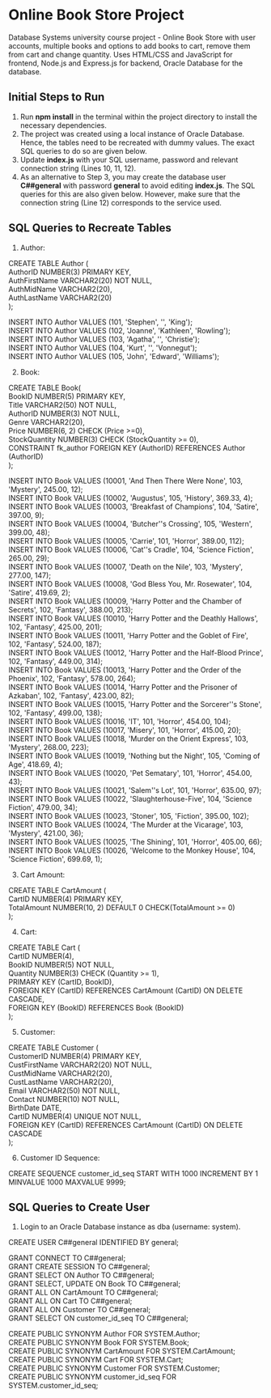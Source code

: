 # Online Book Store Project
Database Systems university course project - Online Book Store with user accounts, multiple books and options to add books to cart, remove them from cart and change quantity. Uses HTML/CSS and JavaScript for frontend, Node.js and Express.js for backend, Oracle Database for the database.

## Initial Steps to Run
1. Run **npm install** in the terminal within the project directory to install the necessary dependencies.
2. The project was created using a local instance of Oracle Database. Hence, the tables need to be recreated with dummy values. The exact SQL queries to do so are given below.
3. Update **index.js** with your SQL username, password and relevant connection string (Lines 10, 11, 12).
4. As an alternative to Step 3, you may create the database user **C##general** with password **general** to avoid editing **index.js**. The SQL queries for this are also given below. However, make sure that the connection string (Line 12) corresponds to the service used.

## SQL Queries to Recreate Tables
1. Author:

CREATE TABLE Author (<br>
    AuthorID NUMBER(3) PRIMARY KEY,<br>
    AuthFirstName VARCHAR2(20) NOT NULL,<br>
    AuthMidName VARCHAR2(20),<br>
    AuthLastName VARCHAR2(20)<br>
);

INSERT INTO Author VALUES (101, 'Stephen', '', 'King');<br>
INSERT INTO Author VALUES (102, 'Joanne', 'Kathleen', 'Rowling');<br>
INSERT INTO Author VALUES (103, 'Agatha', '', 'Christie');<br>
INSERT INTO Author VALUES (104, 'Kurt', '', 'Vonnegut');<br>
INSERT INTO Author VALUES (105, 'John', 'Edward', 'Williams');

2. Book:

CREATE TABLE Book(<br>
    BookID NUMBER(5) PRIMARY KEY,<br>
    Title VARCHAR2(50) NOT NULL,<br>
    AuthorID NUMBER(3) NOT NULL,<br>
    Genre VARCHAR2(20),<br>
    Price NUMBER(6, 2) CHECK (Price >=0),<br>
    StockQuantity NUMBER(3) CHECK (StockQuantity >= 0),<br>
    CONSTRAINT fk_author FOREIGN KEY (AuthorID) REFERENCES Author (AuthorID)<br>
);

INSERT INTO Book VALUES (10001, 'And Then There Were None', 103, 'Mystery', 245.00, 12);<br>
INSERT INTO Book VALUES (10002, 'Augustus', 105, 'History', 369.33, 4);<br>
INSERT INTO Book VALUES (10003, 'Breakfast of Champions', 104, 'Satire', 397.00, 9);<br>
INSERT INTO Book VALUES (10004, 'Butcher''s Crossing', 105, 'Western', 399.00, 48);<br>
INSERT INTO Book VALUES (10005, 'Carrie', 101, 'Horror', 389.00, 112);<br>
INSERT INTO Book VALUES (10006, 'Cat''s Cradle', 104, 'Science Fiction', 265.00, 29);<br>
INSERT INTO Book VALUES (10007, 'Death on the Nile', 103, 'Mystery', 277.00, 147);<br>
INSERT INTO Book VALUES (10008, 'God Bless You, Mr. Rosewater', 104, 'Satire', 419.69, 2);<br>
INSERT INTO Book VALUES (10009, 'Harry Potter and the Chamber of Secrets', 102, 'Fantasy', 388.00, 213);<br>
INSERT INTO Book VALUES (10010, 'Harry Potter and the Deathly Hallows', 102, 'Fantasy', 425.00, 201);<br>
INSERT INTO Book VALUES (10011, 'Harry Potter and the Goblet of Fire', 102, 'Fantasy', 524.00, 187);<br>
INSERT INTO Book VALUES (10012, 'Harry Potter and the Half-Blood Prince', 102, 'Fantasy', 449.00, 314);<br>
INSERT INTO Book VALUES (10013, 'Harry Potter and the Order of the Phoenix', 102, 'Fantasy', 578.00, 264);<br>
INSERT INTO Book VALUES (10014, 'Harry Potter and the Prisoner of Azkaban', 102, 'Fantasy', 423.00, 82);<br>
INSERT INTO Book VALUES (10015, 'Harry Potter and the Sorcerer''s Stone', 102, 'Fantasy', 499.00, 138);<br>
INSERT INTO Book VALUES (10016, 'IT', 101, 'Horror', 454.00, 104);<br>
INSERT INTO Book VALUES (10017, 'Misery', 101, 'Horror', 415.00, 20);<br>
INSERT INTO Book VALUES (10018, 'Murder on the Orient Express', 103, 'Mystery', 268.00, 223);<br>
INSERT INTO Book VALUES (10019, 'Nothing but the Night', 105, 'Coming of Age', 418.69, 4);<br>
INSERT INTO Book VALUES (10020, 'Pet Sematary', 101, 'Horror', 454.00, 43);<br>
INSERT INTO Book VALUES (10021, 'Salem''s Lot', 101, 'Horror', 635.00, 97);<br>
INSERT INTO Book VALUES (10022, 'Slaughterhouse-Five', 104, 'Science Fiction', 479.00, 34);<br>
INSERT INTO Book VALUES (10023, 'Stoner', 105, 'Fiction', 395.00, 102);<br>
INSERT INTO Book VALUES (10024, 'The Murder at the Vicarage', 103, 'Mystery', 421.00, 36);<br>
INSERT INTO Book VALUES (10025, 'The Shining', 101, 'Horror', 405.00, 66);<br>
INSERT INTO Book VALUES (10026, 'Welcome to the Monkey House', 104, 'Science Fiction', 699.69, 1);

3. Cart Amount:

CREATE TABLE CartAmount (<br>
    CartID NUMBER(4) PRIMARY KEY,<br>
    TotalAmount NUMBER(10, 2) DEFAULT 0 CHECK(TotalAmount >= 0)<br>
);

4. Cart:

CREATE TABLE Cart (<br>
    CartID NUMBER(4),<br>
    BookID NUMBER(5) NOT NULL,<br>
    Quantity NUMBER(3) CHECK (Quantity >= 1),<br>
    PRIMARY KEY (CartID, BookID),<br>
    FOREIGN KEY (CartID) REFERENCES CartAmount (CartID) ON DELETE CASCADE,<br>
    FOREIGN KEY (BookID) REFERENCES Book (BookID)<br>
);

5. Customer:

CREATE TABLE Customer (<br>
    CustomerID NUMBER(4) PRIMARY KEY,<br>
    CustFirstName VARCHAR2(20) NOT NULL,<br>
    CustMidName VARCHAR2(20),<br>
    CustLastName VARCHAR2(20),<br>
    Email VARCHAR2(50) NOT NULL,<br>
    Contact NUMBER(10) NOT NULL,<br>
    BirthDate DATE,<br>
    CartID NUMBER(4) UNIQUE NOT NULL,<br>
    FOREIGN KEY (CartID) REFERENCES CartAmount (CartID) ON DELETE CASCADE<br>
);

6. Customer ID Sequence:

CREATE SEQUENCE customer_id_seq START WITH 1000 INCREMENT BY 1 MINVALUE 1000 MAXVALUE 9999;

## SQL Queries to Create User
1. Login to an Oracle Database instance as dba (username: system).

CREATE USER C##general IDENTIFIED BY general;

GRANT CONNECT TO C##general;<br>
GRANT CREATE SESSION TO C##general;<br>
GRANT SELECT ON Author TO C##general;<br>
GRANT SELECT, UPDATE ON Book TO C##general;<br>
GRANT ALL ON CartAmount TO C##general;<br>
GRANT ALL ON Cart TO C##general;<br>
GRANT ALL ON Customer TO C##general;<br>
GRANT SELECT ON customer_id_seq TO C##general;

CREATE PUBLIC SYNONYM Author FOR SYSTEM.Author;<br>
CREATE PUBLIC SYNONYM Book FOR SYSTEM.Book;<br>
CREATE PUBLIC SYNONYM CartAmount FOR SYSTEM.CartAmount;<br>
CREATE PUBLIC SYNONYM Cart FOR SYSTEM.Cart;<br>
CREATE PUBLIC SYNONYM Customer FOR SYSTEM.Customer;<br>
CREATE PUBLIC SYNONYM customer_id_seq FOR SYSTEM.customer_id_seq;
